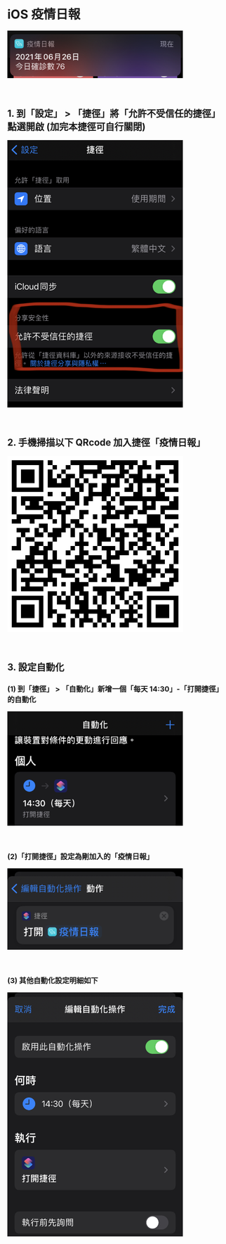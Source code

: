 <p align="center"><h1>iOS 疫情日報</h1></p>
<p align="left"><img width="400" src="./1.png"></p><br/>

## 1. 到「設定」 > 「捷徑」將「允許不受信任的捷徑」點選開啟 (加完本捷徑可自行關閉)<br/>
<p align="left"><img width="400" src="./2.png"></p><br/>

## 2. 手機掃描以下 QRcode 加入捷徑「疫情日報」 <br/>
<p align="left"><img width="400" src="./3.png"></p><br/>

## 3. 設定自動化 <br/>
### (1) 到「捷徑」 > 「自動化」新增一個「每天 14:30」-「打開捷徑」的自動化<br/>
<p align="left"><img width="400" src="./4.png"></p><br/>

### (2)「打開捷徑」設定為剛加入的「疫情日報」<br/>
<p align="left"><img width="400" src="./6.png"></p><br/>

### (3) 其他自動化設定明細如下<br/>
<p align="left"><img width="400" src="./5.png"></p><br/>
